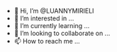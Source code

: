 - 👋 Hi, I’m @LUANNYMIRIELI
- 👀 I’m interested in ...
- 🌱 I’m currently learning ...
- 💞️ I’m looking to collaborate on ...
- 📫 How to reach me ...

<!---
LUANNYMIRIELI/LUANNYMIRIELI is a ✨ special ✨ repository because its `README.md` (this file) appears on your GitHub profile.
You can click the Preview link to take a look at your changes.
--->
